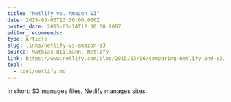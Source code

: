 ```yaml
---
title: "Netlify vs. Amazon S3"
date: 2015-03-06T13:30:00.000Z
posted_date: 2015-05-14T12:30:00.000Z
editor_recommends:
type: Article
slug: links/netlify-vs-amazon-s3
source: Mathias Biilmann, Netlify
link: https://www.netlify.com/blog/2015/03/06/comparing-netlify-and-s3/
tool:
  - tool/netlify.md
---
```

In short: S3 manages files. Netlify manages sites.



